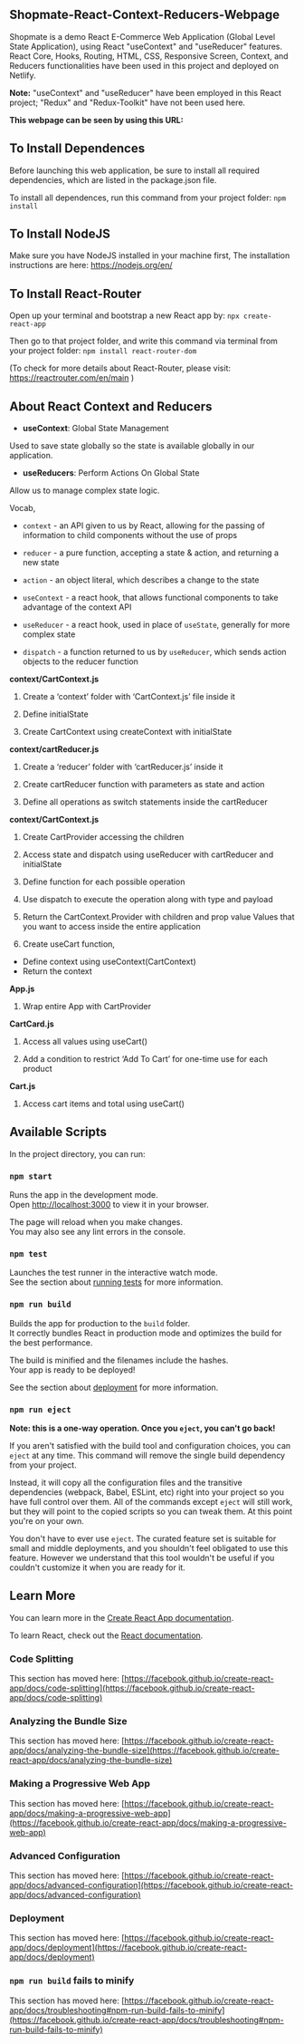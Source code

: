 
## Shopmate-React-Context-Reducers-Webpage

Shopmate is a demo React E-Commerce Web Application (Global Level State Application), using React "useContext" and "useReducer" features. React Core, Hooks, Routing, HTML, CSS, Responsive Screen, Context, and Reducers functionalities have been used in this project and deployed on Netlify.

**Note:** "useContext" and "useReducer" have been employed in this React project; "Redux" and "Redux-Toolkit" have not been used here.

**This webpage can be seen by using this URL:** 

## To Install Dependences

Before launching this web application, be sure to install all required dependencies, which are listed in the package.json file.

To install all dependences, run this command from your project folder: `npm install`

## To Install NodeJS

Make sure you have NodeJS installed in your machine first, The installation instructions are here: https://nodejs.org/en/

## To Install React-Router 

Open up your terminal and bootstrap a new React app by: `npx create-react-app`

Then go to that project folder, and write this command via terminal from your project folder: `npm install react-router-dom`

(To check for more details about React-Router, please visit: https://reactrouter.com/en/main )

## About React Context and Reducers

- **useContext**: Global State Management

Used to save state globally so the state is available globally in our application.

- **useReducers**: Perform Actions On Global State

Allow us to manage complex state logic.

Vocab,

- `context` - an API given to us by React, allowing for the passing of information to child components without the use of props
  
- `reducer` - a pure function, accepting a state & action, and returning a new state
  
- `action` - an object literal, which describes a change to the state
  
- `useContext` - a react hook, that allows functional components to take advantage of the context API
  
- `useReducer` - a react hook, used in place of `useState`, generally for more complex state
  
- `dispatch` - a function returned to us by `useReducer`, which sends action objects to the reducer function

**context/CartContext.js**

1. Create a ‘context’ folder with ‘CartContext.js’ file inside it

2. Define initialState

3. Create CartContext using createContext with initialState

**context/cartReducer.js**

1. Create a ‘reducer’ folder with ‘cartReducer.js’ inside it

2. Create cartReducer function with parameters as state and action

3. Define all operations as switch statements inside the cartReducer

**context/CartContext.js**

1. Create CartProvider accessing the children

2. Access state and dispatch using useReducer with cartReducer and initialState

3. Define function for each possible operation

4. Use dispatch to execute the operation along with type and payload

5. Return the CartContext.Provider with children and prop value
Values that you want to access inside the entire application

6. Create useCart function, 
- Define context using useContext(CartContext)
- Return the context

**App.js**

1. Wrap entire App with CartProvider

**CartCard.js**

1. Access all values using useCart()

2. Add a condition to restrict ‘Add To Cart’ for one-time use for each product 

**Cart.js**

1. Access cart items and total using useCart()

## Available Scripts

In the project directory, you can run:

### `npm start`

Runs the app in the development mode.\
Open [http://localhost:3000](http://localhost:3000) to view it in your browser.

The page will reload when you make changes.\
You may also see any lint errors in the console.

### `npm test`

Launches the test runner in the interactive watch mode.\
See the section about [running tests](https://facebook.github.io/create-react-app/docs/running-tests) for more information.

### `npm run build`

Builds the app for production to the `build` folder.\
It correctly bundles React in production mode and optimizes the build for the best performance.

The build is minified and the filenames include the hashes.\
Your app is ready to be deployed!

See the section about [deployment](https://facebook.github.io/create-react-app/docs/deployment) for more information.

### `npm run eject`

**Note: this is a one-way operation. Once you `eject`, you can't go back!**

If you aren't satisfied with the build tool and configuration choices, you can `eject` at any time. This command will remove the single build dependency from your project.

Instead, it will copy all the configuration files and the transitive dependencies (webpack, Babel, ESLint, etc) right into your project so you have full control over them. All of the commands except `eject` will still work, but they will point to the copied scripts so you can tweak them. At this point you're on your own.

You don't have to ever use `eject`. The curated feature set is suitable for small and middle deployments, and you shouldn't feel obligated to use this feature. However we understand that this tool wouldn't be useful if you couldn't customize it when you are ready for it.

## Learn More

You can learn more in the [Create React App documentation](https://facebook.github.io/create-react-app/docs/getting-started).

To learn React, check out the [React documentation](https://reactjs.org/).

### Code Splitting

This section has moved here: [https://facebook.github.io/create-react-app/docs/code-splitting](https://facebook.github.io/create-react-app/docs/code-splitting)

### Analyzing the Bundle Size

This section has moved here: [https://facebook.github.io/create-react-app/docs/analyzing-the-bundle-size](https://facebook.github.io/create-react-app/docs/analyzing-the-bundle-size)

### Making a Progressive Web App

This section has moved here: [https://facebook.github.io/create-react-app/docs/making-a-progressive-web-app](https://facebook.github.io/create-react-app/docs/making-a-progressive-web-app)

### Advanced Configuration

This section has moved here: [https://facebook.github.io/create-react-app/docs/advanced-configuration](https://facebook.github.io/create-react-app/docs/advanced-configuration)

### Deployment

This section has moved here: [https://facebook.github.io/create-react-app/docs/deployment](https://facebook.github.io/create-react-app/docs/deployment)

### `npm run build` fails to minify

This section has moved here: [https://facebook.github.io/create-react-app/docs/troubleshooting#npm-run-build-fails-to-minify](https://facebook.github.io/create-react-app/docs/troubleshooting#npm-run-build-fails-to-minify)
